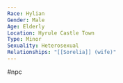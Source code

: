 ```yaml
---
Race: Hylian
Gender: Male
Age: Elderly
Location: Hyrule Castle Town
Type: Minor
Sexuality: Heterosexual
Relationships: "[[Sorelia]] (wife)"
---
```

 #npc 

